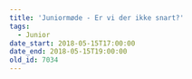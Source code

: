 ```yaml
---
title: 'Juniormøde - Er vi der ikke snart?'
tags:
  - Junior
date_start: 2018-05-15T17:00:00
date_end: 2018-05-15T19:00:00
old_id: 7034
---
```

